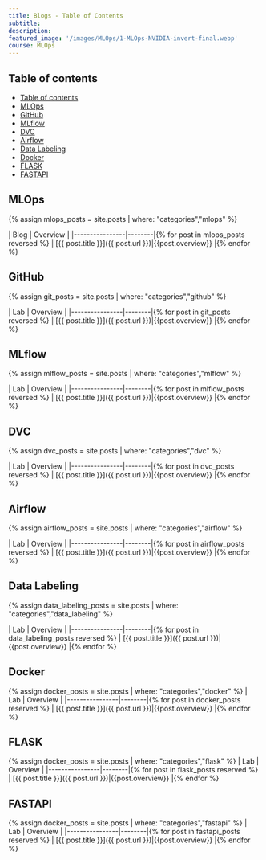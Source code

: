 ```yaml
---
title: Blogs - Table of Contents
subtitle: 
description: 
featured_image: '/images/MLOps/1-MLOps-NVIDIA-invert-final.webp'
course: MLOps
---
```


## Table of contents

- [Table of contents](#table-of-contents)
- [MLOps](#mlops)
- [GitHub](#github)
- [MLflow](#mlflow)
- [DVC](#dvc)
- [Airflow](#airflow)
- [Data Labeling](#data-labeling)
- [Docker](#docker)
- [FLASK](#flask)
- [FASTAPI](#fastapi)

## MLOps

{% assign mlops_posts = site.posts | where: "categories","mlops" %}

| Blog | Overview |
|----------------|--------|{% for post in mlops_posts reversed %}
| [{{ post.title }}]({{ post.url }})|{{post.overview}} |{% endfor %}

## GitHub

{% assign git_posts = site.posts | where: "categories","github" %}

| Lab | Overview |
|----------------|--------|{% for post in git_posts reversed %}
| [{{ post.title }}]({{ post.url }})|{{post.overview}} |{% endfor %}

## MLflow

{% assign mlflow_posts = site.posts | where: "categories","mlflow" %}

| Lab | Overview |
|----------------|--------|{% for post in mlflow_posts reversed %}
| [{{ post.title }}]({{ post.url }})|{{post.overview}} |{% endfor %}

## DVC

{% assign dvc_posts = site.posts | where: "categories","dvc" %}

| Lab | Overview |
|----------------|--------|{% for post in dvc_posts reversed %}
| [{{ post.title }}]({{ post.url }})|{{post.overview}} |{% endfor %}

## Airflow

{% assign airflow_posts = site.posts | where: "categories","airflow" %}

| Lab | Overview |
|----------------|--------|{% for post in airflow_posts reversed %}
| [{{ post.title }}]({{ post.url }})|{{post.overview}} |{% endfor %}



## Data Labeling

{% assign data_labeling_posts = site.posts | where: "categories","data_labeling" %}

| Lab | Overview |
|----------------|--------|{% for post in data_labeling_posts reversed %}
| [{{ post.title }}]({{ post.url }})|{{post.overview}} |{% endfor %}


## Docker

{% assign docker_posts = site.posts | where: "categories","docker" %}
| Lab | Overview |
|----------------|--------|{% for post in docker_posts reserved %}
| [{{ post.title }}]({{ post.url }})|{{post.overview}} |{% endfor %} 


## FLASK

{% assign docker_posts = site.posts | where: "categories","flask" %}
| Lab | Overview |
|----------------|--------|{% for post in flask_posts reserved %}
| [{{ post.title }}]({{ post.url }})|{{post.overview}} |{% endfor %} 


## FASTAPI

{% assign docker_posts = site.posts | where: "categories","fastapi" %}
| Lab | Overview |
|----------------|--------|{% for post in fastapi_posts reserved %}
| [{{ post.title }}]({{ post.url }})|{{post.overview}} |{% endfor %} 